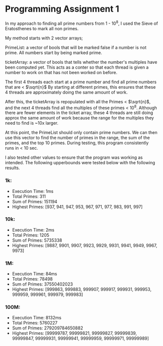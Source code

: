 # Programming Assignment 1

In my approach to finding all prime numbers from 1 - 10<sup>8</sup>, I used the Sieve of Eratosthenes to mark all non primes.

My method starts with 2 vector arrays;

PrimeList: a vector of bools that will be marked false if a number is not prime. All numbers start by being marked prime.

ticketArray: a vector of bools that tells whether the number's multiples have been computed yet. 
This acts as a conter so that each thread is given a number to work on that has not been worked on before.

The first 4 threads each start at a prime number and find all prime numbers that are < $\sqrt{n}$
By starting at different primes, this ensures that these 4 threads are approximately doing the same amount of work.

After this, the ticketArray is repopulated with all the Primes < $\sqrt{n}$, and the next 4 threads find all the multiples of these primes < 10<sup>8</sup>.
Although there are fewer elements in the ticket array, these 4 threads are still doing approx the same amount of work because the range for the multiples they need to find is ~10x larger.

At this point, the PrimeList should only contain prime numbers. We can then use this vector to find the number of primes in the range, the sum of the primes, and the top 10 primes.
During testing, this program consistently runs in < 10 sec.

I also tested other values to ensure that the program was working as intended. The following upperbounds were tested below with the following results.

### 1k:
- Execution Time: 1ms
- Total Primes: 311
- Sum of Primes: 151194
- Highest Primes: [937, 941, 947, 953, 967, 971, 977, 983, 991, 997]


### 10k: 
- Execution Time: 2ms
- Total Primes: 1205
- Sum of Primes: 5735338
- Highest Primes: [9887, 9901, 9907, 9923, 9929, 9931, 9941, 9949, 9967, 9973]

### 1M:
- Execution Time: 84ms
- Total Primes: 78498
- Sum of Primes: 37550402023
- Highest Primes: [999863, 999883, 999907, 999917, 999931, 999953, 999959, 999961, 999979, 999983]

### 100M:
- Execution Time: 8132ms
- Total Primes: 5760227
- Sum of Primes: 279209784650882
- Highest Primes: [99999787, 99999821, 99999827, 99999839, 99999847, 99999931, 99999941, 99999959, 99999971, 99999989]



